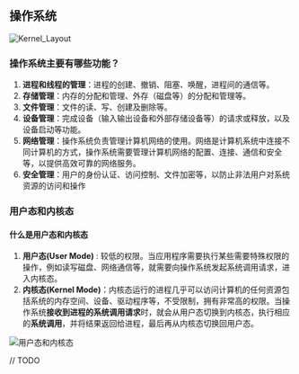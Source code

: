 ## 操作系统

![Kernel_Layout](https://oss.javaguide.cn/2020-8/Kernel_Layout.png)

### 操作系统主要有哪些功能？

1. **进程和线程的管理**：进程的创建、撤销、阻塞、唤醒，进程间的通信等。
2. **存储管理**：内存的分配和管理、外存（磁盘等）的分配和管理等。
3. **文件管理**：文件的读、写、创建及删除等。
4. **设备管理**：完成设备（输入输出设备和外部存储设备等）的请求或释放，以及设备启动等功能。
5. **网络管理**：操作系统负责管理计算机网络的使用。网络是计算机系统中连接不同计算机的方式，操作系统需要管理计算机网络的配置、连接、通信和安全等，以提供高效可靠的网络服务。
6. **安全管理**：用户的身份认证、访问控制、文件加密等，以防止非法用户对系统资源的访问和操作

### 用户态和内核态

#### 什么是用户态和内核态

1. **用户态(User Mode)** : 较低的权限。当应用程序需要执行某些需要特殊权限的操作，例如读写磁盘、网络通信等，就需要向操作系统发起系统调用请求，进入内核态。
2. **内核态(Kernel Mode)**：内核态运行的进程几乎可以访问计算机的任何资源包括系统的内存空间、设备、驱动程序等，不受限制，拥有非常高的权限。当操作系统**接收到进程的系统调用请求**时，就会从用户态切换到内核态，执行相应的**系统调用**，并将结果返回给进程，最后再从内核态切换回用户态。

![用户态和内核态](http://42.192.130.83:9000/picgo/imgs/usermode-and-kernelmode.png)

// TODO
